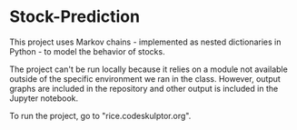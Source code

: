 # Stock-Prediction
This project uses Markov chains - implemented as nested dictionaries in Python - to model the behavior of stocks.

The project can't be run locally because it relies on a module not available outside of 
the specific environment we ran in the class. However, output graphs are included in the repository
and other output is included in the Jupyter notebook.

To run the project, go to "rice.codeskulptor.org".
